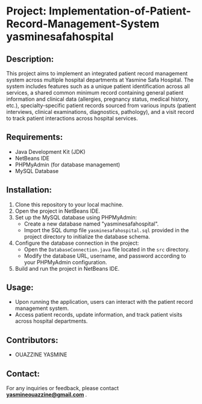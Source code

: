 # Project: Implementation-of-Patient-Record-Management-System <b> yasminesafahospital </b>

## Description:

This project aims to implement an integrated patient record management system across multiple hospital departments at Yasmine Safa Hospital. The system includes features such as a unique patient identification across all services, a shared common minimum record containing general patient information and clinical data (allergies, pregnancy status, medical history, etc.), specialty-specific patient records sourced from various inputs (patient interviews, clinical examinations, diagnostics, pathology), and a visit record to track patient interactions across hospital services.

## Requirements:

- Java Development Kit (JDK)
- NetBeans IDE
- PHPMyAdmin (for database management)
- MySQL Database

## Installation:

1. Clone this repository to your local machine.
2. Open the project in NetBeans IDE.
3. Set up the MySQL database using PHPMyAdmin:
   - Create a new database named "yasminesafahospital".
   - Import the SQL dump file `yasminesafahospital.sql` provided in the project directory to initialize the database schema.
4. Configure the database connection in the project:
   - Open the `DatabaseConnection.java` file located in the `src` directory.
   - Modify the database URL, username, and password according to your PHPMyAdmin configuration.
5. Build and run the project in NetBeans IDE.

## Usage:

- Upon running the application, users can interact with the patient record management system.
- Access patient records, update information, and track patient visits across hospital departments.

## Contributors:

- OUAZZINE YASMINE
 
## Contact:

For any inquiries or feedback, please contact <b>yasmineouazzine@gmail.com </b>.
